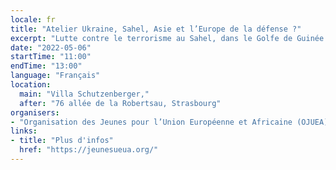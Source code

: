 ```yaml
---
locale: fr
title: "Atelier Ukraine, Sahel, Asie et l’Europe de la défense ?"
excerpt: "Lutte contre le terrorisme au Sahel, dans le Golfe de Guinée et au Moyen-Orient : quelle réponse de l’Europe ? Présence des forces de défenses européennes en Afrique : comprendre l'hostilité des populations africaines. Qu'en pense la jeunesse européenne ? A quand une armée européenne en Afrique ?"
date: "2022-05-06"
startTime: "11:00"
endTime: "13:00"
language: "Français"
location:
  main: "Villa Schutzenberger,"
  after: "76 allée de la Robertsau, Strasbourg"
organisers:
- "Organisation des Jeunes pour l’Union Européenne et Africaine (OJUEA)"
links:
- title: "Plus d'infos"
  href: "https://jeunesueua.org/"
---
```

